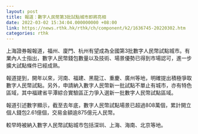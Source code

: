 ```yaml
---
layout: post
title: 報道：數字人民幣第3批試點城市即將亮相
date: 2022-03-02 15:34:04.000000000 +08:00
link: https://news.rthk.hk/rthk/ch/component/k2/1636745-20220302.htm
categories: rthk
---
```


上海證券報報道，福州、廈門、杭州有望成為全國第3批數字人民幣試點城市。有業內人士指出，數字人民幣錢包數量以及技術、場景優勢已得到市場認可，進一步擴大試點條件已經成熟。

報道提到，開年以來，河南、福建、黑龍江、重慶、廣州等地，明確提出積極爭取數字人民幣試點。另外，申請納入數字人民幣新一批試點不單止有城市，亦有特色區域，其中福建省平潭綜合實驗區正力爭入選新一批數字人民幣試點區域。

報道引述數字顯示，截至去年底，數字人民幣試點場景已超過808萬個，累計開立個人錢包2.61億個，交易金額逾875億元人民幣。

較早時被納入數字人民幣試點城市包括深圳、上海、海南、北京等地。
